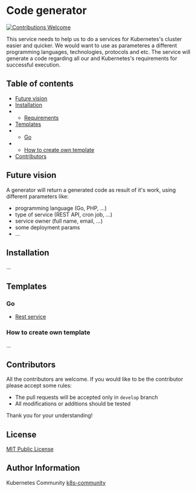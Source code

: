# Code generator

[![Contributions Welcome](https://img.shields.io/badge/contributions-welcome-brightgreen.svg?style=flat)](https://github.com/k8s-community/code-generator/issues)

This service needs to help us to do a services for Kubernetes's cluster easier and quicker. We would want to use as parameteres a different programming languages, technologies, protocols and etc. The service will generate a code regarding all our and Kubernetes's requirements for successful execution.

## Table of contents
* [Future vision](#vision)
* [Installation](#install)
* * [Requirements](#requirements)
* [Templates](#templates)
* * [Go](#go-templates)
* * [How to create own template](#own-template)
* [Contributors](#contributors)

## <a name="vision">Future vision</a>
A generator will return a generated code as result of it's work, using different parameters like:
* programming language (Go, PHP, ...)
* type of service (REST API, cron job, ...)
* service owner (full name, email, ...)
* some deployment params
* ...

## <a name="install">Installation</a>

...

## <a name="templates">Templates</a>

### <a name="go-templates">Go</a>

* [Rest service](https://github.com/k8s-community/go-rest-template)

### <a name="own-template">How to create own template</a>

...

## <a name="contributors">Contributors</a>

All the contributors are welcome. If you would like to be the contributor please accept some rules:
- The pull requests will be accepted only in `develop` branch
- All modifications or additions should be tested

Thank you for your understanding!

## License

[MIT Public License](https://github.com/k8s-community/cluster-deploy/blob/master/LICENSE)

## Author Information

Kubernetes Community [k8s-community](https://github.com/k8s-community)

